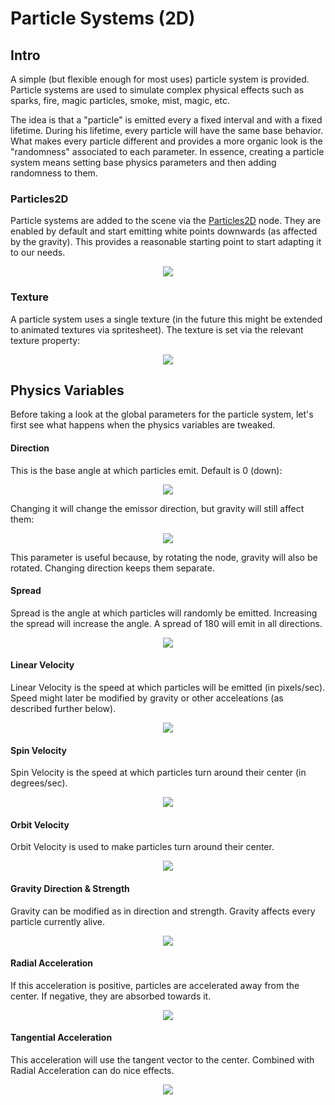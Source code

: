 # Particle Systems (2D)

## Intro

A simple (but flexible enough for most uses) particle system is provided. Particle systems are used to simulate complex physical effects such as sparks, fire, magic particles, smoke, mist, magic, etc. 

The idea is that a "particle" is emitted every a fixed interval and with a fixed lifetime. During his lifetime, every particle will have the same base behavior. What makes every particle different and provides a more organic look is the "randomness" associated to each parameter. In essence, creating a particle system means setting base physics parameters and then adding randomness to them.


### Particles2D

Particle systems are added to the scene via the [Particles2D](class_particles2d) node. They are enabled by default and start emitting white points downwards (as affected by the gravity). This provides a reasonable starting point to start adapting it to our needs.

<p align="center"><img src="images/particles1.png"></p>

### Texture

A particle system uses a single texture (in the future this might be extended to animated textures via spritesheet). The texture is set via the relevant texture property:

<p align="center"><img src="images/particles2.png"></p>

## Physics Variables

Before taking a look at the global parameters for the particle system, let's first see what happens when the physics variables are tweaked.

#### Direction

This is the base angle at which particles emit. Default is 0 (down):

<p align="center"><img src="images/paranim1.gif"></p>

Changing it will change the emissor direction, but gravity will still affect them:

<p align="center"><img src="images/paranim2.gif"></p>

This parameter is useful because, by rotating the node, gravity will also be rotated. Changing direction keeps them separate.

#### Spread 

Spread is the angle at which particles will randomly be emitted. Increasing the spread will increase the angle. A spread of 180 will emit in all directions.

<p align="center"><img src="images/paranim3.gif"></p>

#### Linear Velocity 

Linear Velocity is the speed at which particles will be emitted (in pixels/sec). Speed might later be modified by gravity or other acceleations (as described further below).

<p align="center"><img src="images/paranim4.gif"></p>


#### Spin Velocity

Spin Velocity is the speed at which particles turn around their center (in degrees/sec). 

<p align="center"><img src="images/paranim5.gif"></p>

#### Orbit Velocity

Orbit Velocity is used to make particles turn around their center.

<p align="center"><img src="images/paranim6.gif"></p>

#### Gravity Direction & Strength

Gravity can be modified as in direction and strength. Gravity affects every particle currently alive.

<p align="center"><img src="images/paranim7.gif"></p>

#### Radial Acceleration

If this acceleration is positive, particles are accelerated away from the center. If negative, they are absorbed towards it.

<p align="center"><img src="images/paranim8.gif"></p>

#### Tangential Acceleration

This acceleration will use the tangent vector to the center. Combined with Radial Acceleration can do nice effects.

<p align="center"><img src="images/paranim9.gif"></p>

